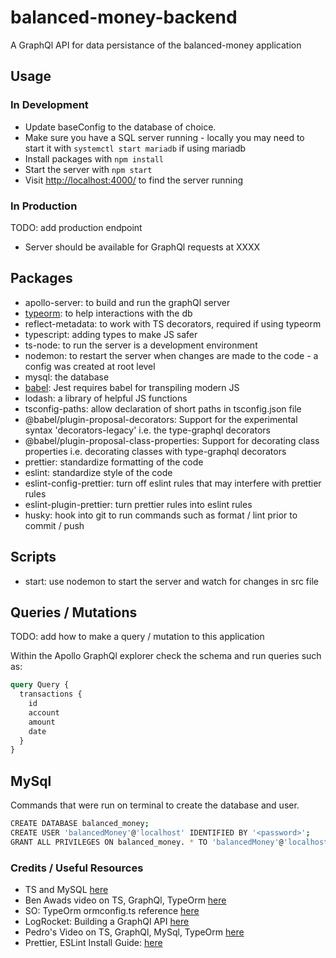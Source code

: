# balanced-money-backend

A GraphQl API for data persistance of the balanced-money application

## Usage

### In Development

* Update baseConfig to the database of choice.
* Make sure you have a SQL server running - locally you may need to start it with `systemctl start mariadb` if using mariadb
* Install packages with `npm install`
* Start the server with `npm start`
* Visit [http://localhost:4000/](http://localhost:4000/) to find the server running

### In Production

TODO: add production endpoint

* Server should be available for GraphQl requests at XXXX

## Packages

* apollo-server: to build and run the graphQl server
* [typeorm](https://github.com/typeorm/typeorm): to help interactions with the db
* reflect-metadata: to work with TS decorators, required if using typeorm
* typescript: adding types to make JS safer
* ts-node: to run the server is a development environment
* nodemon: to restart the server when changes are made to the code - a config was created at root level
* mysql: the database
* [babel](https://jestjs.io/docs/getting-started#using-babel): Jest requires babel for transpiling modern JS
* lodash: a library of helpful JS functions
* tsconfig-paths: allow declaration of short paths in tsconfig.json file
* @babel/plugin-proposal-decorators: Support for the experimental syntax 'decorators-legacy' i.e. the type-graphql decorators
* @babel/plugin-proposal-class-properties: Support for decorating class properties i.e. decorating classes with type-graphql decorators
* prettier: standardize formatting of the code
* eslint: standardize style of the code
* eslint-config-prettier: turn off eslint rules that may interfere with prettier rules
* eslint-plugin-prettier: turn prettier rules into eslint rules
* husky: hook into git to run commands such as format / lint prior to commit / push

## Scripts

* start: use nodemon to start the server and watch for changes in src file

## Queries / Mutations

TODO: add how to make a query / mutation to this application

Within the Apollo GraphQl explorer check the schema and run queries such as:

```graphql
query Query {
  transactions {
    id
    account
    amount
    date
  }
}
```

## MySql

Commands that were run on terminal to create the database and user.

```bash
CREATE DATABASE balanced_money;
CREATE USER 'balancedMoney'@'localhost' IDENTIFIED BY '<password>';
GRANT ALL PRIVILEGES ON balanced_money. * TO 'balancedMoney'@'localhost';
```

### Credits / Useful Resources

* TS and MySQL [here](https://www.infoq.com/articles/typescript-mysql/)
* Ben Awads video on TS, GraphQl, TypeOrm [here](https://www.youtube.com/watch?v=WhzIjYQmWvs)
* SO: TypeOrm ormconfig.ts reference [here](https://stackoverflow.com/questions/52187328/how-to-specify-ormconfig-ts-for-typeorm)
* LogRocket: Building a GraphQl API [here](https://blog.logrocket.com/build-graphql-typegraphql-typeorm/)
* Pedro's Video on TS, GraphQl, MySql, TypeOrm [here](https://www.youtube.com/watch?v=fov5e6XJgwc)
* Prettier, ESLint Install Guide: [here](https://khalilstemmler.com/blogs/tooling/prettier/)
